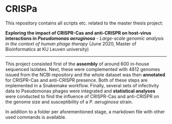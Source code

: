 # CRISPa

This repository contains all scripts etc. related to the master thesis project:


**Exploring the impact of CRISPR-Cas and anti-CRISPR on host-virus interactions in *Pseudomonas aeruginosa*** - 
*Large-scale genomic analysis in the context of human phage therapy*
(June 2020, Master of Bioinformatics at KU Leuven university)

---


This project consisted first of the **assembly** of around 600 in-house sequenced isolates. Next, these were complemented with 4812 genomes issued from the NCBI repository and the whole dataset was then **annotated** for CRISPR-Cas and anti-CRISPR presence. Both of these steps are implemented in a Snakemake workflow.
Finally, several sets of infectivity data to Pseudomonas phages were integrated and **statistical analyses** were conducted to find the influence of CRISPR-Cas and anti-CRISPR on the genome size and susceptibility of a *P. aeruginosa* strain.

In addition to a folder per aforementioned stage, a markdown file with other used commands is available.
